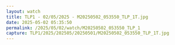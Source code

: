 ```yaml
---
layout: watch
title: TLP1 - 02/05/2025 - M20250502_053550_TLP_1T.jpg
date: 2025-05-02 05:35:50
permalink: /2025/05/02/watch/M20250502_053550_TLP_1
capture: TLP1/2025/202505/20250501/M20250502_053550_TLP_1T.jpg
---
```

